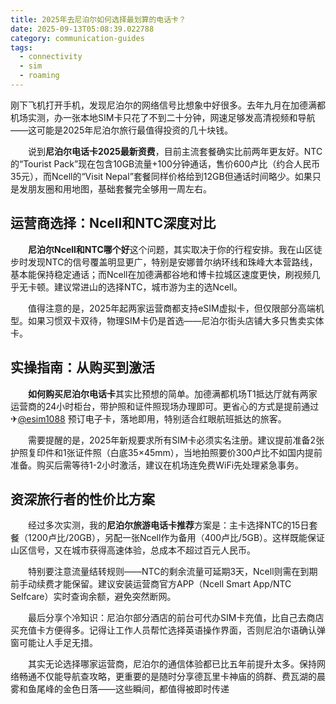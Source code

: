 ```yaml
---
title: 2025年去尼泊尔如何选择最划算的电话卡？
date: 2025-09-13T05:08:39.022788
category: communication-guides
tags:
  - connectivity
  - sim
  - roaming
---
```


刚下飞机打开手机，发现尼泊尔的网络信号比想象中好很多。去年九月在加德满都机场实测，办一张本地SIM卡只花了不到二十分钟，网速足够发高清视频和导航——这可能是2025年尼泊尔旅行最值得投资的几十块钱。

　　说到**尼泊尔电话卡2025最新资费**，目前主流套餐确实比前两年更友好。NTC的“Tourist Pack”现在包含10GB流量+100分钟通话，售价600卢比（约合人民币35元），而Ncell的“Visit Nepal”套餐同样价格给到12GB但通话时间略少。如果只是发朋友圈和用地图，基础套餐完全够用一周左右。

## 运营商选择：Ncell和NTC深度对比

　　**尼泊尔Ncell和NTC哪个好**这个问题，其实取决于你的行程安排。我在山区徒步时发现NTC的信号覆盖明显更广，特别是安娜普尔纳环线和珠峰大本营路线，基本能保持稳定通话；而Ncell在加德满都谷地和博卡拉城区速度更快，刷视频几乎无卡顿。建议常进山的选择NTC，城市游为主的选Ncell。

　　值得注意的是，2025年起两家运营商都支持eSIM虚拟卡，但仅限部分高端机型。如果习惯双卡双待，物理SIM卡仍是首选——尼泊尔街头店铺大多只售卖实体卡。

## 实操指南：从购买到激活

　　**如何购买尼泊尔电话卡**其实比预想的简单。加德满都机场T1抵达厅就有两家运营商的24小时柜台，带护照和证件照现场办理即可。更省心的方式是提前通过✈[@esim1088](https://t.me/s/esim1088) 预订电子卡，落地即用，特别适合红眼航班抵达的旅客。

　　需要提醒的是，2025年新规要求所有SIM卡必须实名注册。建议提前准备2张护照复印件和1张证件照（白底35×45mm），当地拍照要价300卢比不如国内提前准备。购买后需等待1-2小时激活，建议在机场连免费WiFi先处理紧急事务。

## 资深旅行者的性价比方案

　　经过多次实测，我的**尼泊尔旅游电话卡推荐**方案是：主卡选择NTC的15日套餐（1200卢比/20GB），另配一张Ncell作为备用（400卢比/5GB）。这样既能保证山区信号，又在城市获得高速体验，总成本不超过百元人民币。

　　特别要注意流量结转规则——NTC的剩余流量可延期3天，Ncell则需在到期前手动续费才能保留。建议安装运营商官方APP（Ncell Smart App/NTC Selfcare）实时查询余额，避免突然断网。

　　最后分享个冷知识：尼泊尔部分酒店的前台可代办SIM卡充值，比自己去商店买充值卡方便得多。记得让工作人员帮忙选择英语操作界面，否则尼泊尔语确认弹窗可能让人手足无措。

　　其实无论选择哪家运营商，尼泊尔的通信体验都已比五年前提升太多。保持网络畅通不仅能导航查攻略，更重要的是随时分享德瓦里卡神庙的鸽群、费瓦湖的晨雾和鱼尾峰的金色日落——这些瞬间，都值得被即时传递